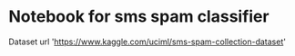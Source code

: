 # Notebook for sms spam classifier
Dataset url 'https://www.kaggle.com/uciml/sms-spam-collection-dataset'
